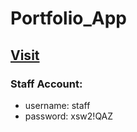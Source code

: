 # Portfolio_App

## [Visit](https://web-production-7633.up.railway.app/)


### Staff Account:
- username: staff
- password: xsw2!QAZ
